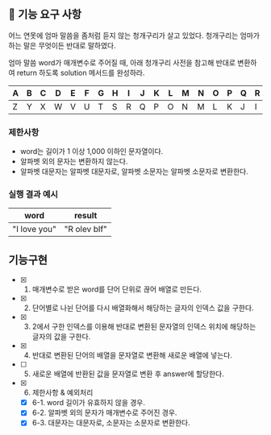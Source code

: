 ## 🚀 기능 요구 사항

어느 연못에 엄마 말씀을 좀처럼 듣지 않는 청개구리가 살고 있었다. 청개구리는 엄마가 하는 말은 무엇이든 반대로 말하였다.

엄마 말씀 word가 매개변수로 주어질 때, 아래 청개구리 사전을 참고해 반대로 변환하여 return 하도록 solution 메서드를 완성하라.

| A   | B   | C   | D   | E   | F   | G   | H   | I   | J   | K   | L   | M   | N   | O   | P   | Q   | R   | S   | T   | U   | V   | W   | X   | Y   | Z   |
| --- | --- | --- | --- | --- | --- | --- | --- | --- | --- | --- | --- | --- | --- | --- | --- | --- | --- | --- | --- | --- | --- | --- | --- | --- | --- |
| Z   | Y   | X   | W   | V   | U   | T   | S   | R   | Q   | P   | O   | N   | M   | L   | K   | J   | I   | H   | G   | F   | E   | D   | C   | B   | A   |

### 제한사항

- word는 길이가 1 이상 1,000 이하인 문자열이다.
- 알파벳 외의 문자는 변환하지 않는다.
- 알파벳 대문자는 알파벳 대문자로, 알파벳 소문자는 알파벳 소문자로 변환한다.

### 실행 결과 예시

| word         | result       |
| ------------ | ------------ |
| "I love you" | "R olev blf" |

## 기능구현

- [x] 1. 매개변수로 받은 word를 단어 단위로 끊어 배열로 만든다.
- [x] 2. 단어별로 나뉜 단어를 다시 배열화해서 해당하는 글자의 인덱스 값을 구한다.
- [x] 3. 2에서 구한 인덱스를 이용해 반대로 변환된 문자열의 인덱스 위치에 해당하는 글자의 값을 구한다.
- [x] 4. 반대로 변환된 단어의 배열을 문자열로 변환해 새로운 배열에 넣는다.
- [ ] 5. 새로운 배열에 반환된 값을 문자열로 변환 후 answer에 할당한다.
- [x] 6. 제한사항 & 예외처리
  - [x] 6-1. word 길이가 유효하지 않을 경우.
  - [x] 6-2. 알파벳 외의 문자가 매개변수로 주어진 경우.
  - [x] 6-3. 대문자는 대문자로, 소문자는 소문자로 변환한다.
